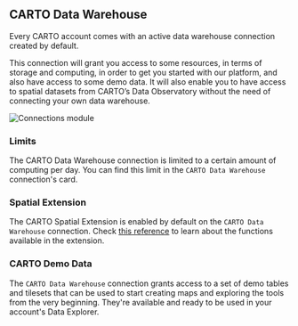 ## CARTO Data Warehouse

Every CARTO account comes with an active data warehouse connection created by default. 

This connection will grant you access to some resources, in terms of storage and computing, in order to get you started with our platform, and also have access to some demo data. It will also enable you to have access to spatial datasets from CARTO’s Data Observatory without the need of connecting your own data warehouse.

![Connections module](/img/cloud-native-workspace/connections/the_connections_cartodw_card(new2).png)

### Limits

The CARTO Data Warehouse connection is limited to a certain amount of computing per day. You can find this limit in the `CARTO Data Warehouse` connection's card. 

### Spatial Extension

The CARTO Spatial Extension is enabled by default on the `CARTO Data Warehouse` connection. Check [this reference](https://docs.carto.com/spatial-extension-bq/sql-reference/overview/) to learn about the functions available in the extension.

### CARTO Demo Data

The `CARTO Data Warehouse` connection grants access to a set of demo tables and tilesets that can be used to start creating maps and exploring the tools from the very beginning. They're available and ready to be used in your account's Data Explorer.